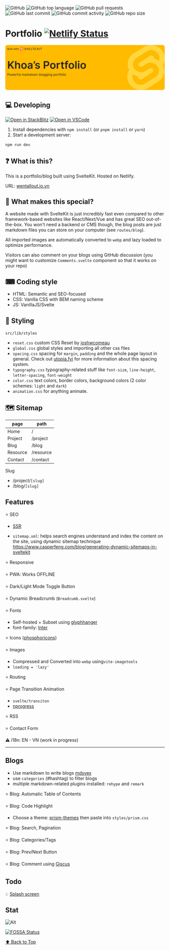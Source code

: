![GitHub](https://img.shields.io/github/license/wentallout/portfolio?style=for-the-badge)
![GitHub top language](https://img.shields.io/github/languages/top/wentallout/portfolio?style=for-the-badge)
![GitHub pull requests](https://img.shields.io/github/issues-pr/wentallout/portfolio?style=for-the-badge)
![GitHub last commit](https://img.shields.io/github/last-commit/wentallout/portfolio?style=for-the-badge)
![GitHub commit activity](https://img.shields.io/github/commit-activity/m/wentallout/portfolio?style=for-the-badge)
![GitHub repo size](https://img.shields.io/github/repo-size/wentallout/portfolio?style=for-the-badge)

# Portfolio [![Netlify Status](https://api.netlify.com/api/v1/badges/7bf37fa7-ec78-4efd-aa9a-1a18a4fc62e4/deploy-status)](https://app.netlify.com/sites/khoa-design/deploys)

![Banner](https://raw.githubusercontent.com/wentallout/wentallout/773d77e9c040bd20e5002d41738139946d9bd85d/images/portfolio-banner.svg)

## 💻 Developing

[![Open in StackBlitz](https://img.shields.io/badge/Open%20in-StackBlitz-blue?style=for-the-badge&logo=stackblitz)](https://stackblitz.com/github/wentallout/portfolio)
[![Open in VSCode](https://img.shields.io/badge/Open%20in-VSCode-blue?style=for-the-badge&logo=visualstudiocode)](https://open.vscode.dev/wentallout/portfolio)

1. Install dependencies with `npm install` (or `pnpm install` or `yarn`)
2. Start a development server:

```bash
npm run dev
```

## ❓ What is this?

This is a portfolio/blog built using SvelteKit. Hosted on Netlify.

URL: [wentallout.io.vn](https://wentallout.io.vn)

## 🤩 What makes this special?

A website made with SvelteKit is just incredibly fast even compared to other framework-based websites like React/Next/Vue and has great SEO out-of-the-box. You won't need a backend or CMS though, the blog posts are just markdown files you can store on your computer (see `routes/blog`).

All imported images are automatically converted to `webp` and lazy loaded to optimize performance.

Visitors can also comment on your blogs using GitHub discussion (you might want to customize `Comments.svelte` component so that it works on your repo)

## ⌨ Coding style

- HTML: Semantic and SEO-focused
- CSS: Vanilla CSS with BEM naming scheme
- JS: VanillaJS/Svelte

## 💅 Styling

`src/lib/styles`

- `reset.css` custom CSS Reset by [joshwcomeau](https://www.joshwcomeau.com/css/custom-css-reset/)
- `global.css` global styles and importing all other css files
- `spacing.css` spacing for `margin`, `padding` and the whole page layout in general. Check out [utopia.fyi](https://utopia.fyi/) for more information about this spacing system.
- `typography.css` typography-related stuff like `font-size`, `line-height`, `letter-spacing`, `font-weight`
- `color.css` text colors, border colors, background colors (2 color schemes: `light` and `dark`)
- `animation.css` for anything animate.

## 🗺 Sitemap

| page     | path      |
| -------- | --------- |
| Home     | /         |
| Project  | /project  |
| Blog     | /blog     |
| Resource | /resource |
| Contact  | /contact  |

Slug

- /project/`[slug]`
- /blog/`[slug]`

## Features

⭐ SEO

- [SSR](https://kit.svelte.dev/docs/seo#out-of-the-box-ssr)

- `sitemap.xml`: helps search engines understand and index the content on the site, using dynamic sitemap technique https://www.casperfeng.com/blog/generating-dynamic-sitemaps-in-sveltekit

⭐ Responsive

⭐ PWA: Works OFFLINE

⭐ Dark/Light Mode Toggle Button

⭐ Dynamic Breadcrumb (`Breadcumb.svelte`)

⭐ Fonts

- Self-hosted + Subset using [glyphhanger](https://www.npmjs.com/package/glyphhanger)
- font-family: [Inter](https://rsms.me/inter/)

⭐ Icons ([phosphoricons](https://phosphoricons.com/))

⭐ Images

- Compressed and Converted into `webp` using`vite-imagetools`
- `loading = 'lazy'`

⭐ Routing

⭐ Page Transition Animation

- `svelte/transiton`
- [nprogress](https://www.npmjs.com/package/nprogress)

⭐ RSS

⭐ Contact Form

⚠️ i18n: EN - VN (work in progress)

---

## Blogs

- Use markdown to write blogs [mdsvex](https://github.com/pngwn/MDsveX)
- use `categories` (#hashtag) to filter blogs
- multiple markdown-related plugins installed: `rehype` and `remark`

⭐ Blog: Automatic Table of Contents

⭐ Blog: Code Highlight

- Choose a theme: [prism-themes](https://github.com/PrismJS/prism-themes) then paste into `styles/prism.css`

⭐ Blog: Search, Pagination

⭐ Blog: Categories/Tags

⭐ Blog: Prev/Next Button

⭐ Blog: Comment using [Giscus](https://giscus.app)

## Todo

💡 [Splash screen](https://www.sveltevietnam.dev/en/blog/20231220-behind-the-screen-progressive-splashscreen)

## Stat

![Alt](https://repobeats.axiom.co/api/embed/c17a64a1c0a63ba6cef6618f14b3e39fdf67eb3f.svg 'Repobeats analytics image')

[![FOSSA Status](https://app.fossa.com/api/projects/git%2Bgithub.com%2Fwentallout%2Fportfolio.svg?type=large&issueType=license)](https://app.fossa.com/projects/git%2Bgithub.com%2Fwentallout%2Fportfolio?ref=badge_large&issueType=license)

[⬆ Back to Top](#)
